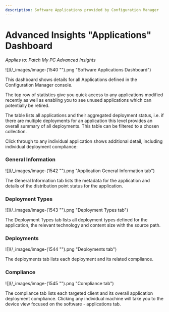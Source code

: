 ```yaml
---
description: Software Applications provided by Configuration Manager
---
```


# Advanced Insights "Applications" Dashboard

_Applies to: Patch My PC Advanced Insights_

![](/_images/image-(1540 "").png "Software Applications Dashboard")

This dashboard shows details for all Applications defined in the Configuration Manager console.&#x20;

The top row of statistics give you quick access to any applications modified recently as well as enabling you to see unused applications which can potentially be retired.

The table lists all applications and their aggregated deployment status, i.e. if there are multiple deployments for an application this level provides an overall summary of all deployments. This table can be filtered to a chosen collection.

Click through to any individual application shows additional detail, including individual deployment compliance:

### General Information

![](/_images/image-(1542 "").png "Application General Information tab")

The General Information tab lists the metadata for the application and details of the distribution point status for the application.

### Deployment Types

![](/_images/image-(1543 "").png "Deployment Types tab")

The Deployment Types tab lists all deployment types defined for the application, the relevant technology and content size with the source path.

### Deployments

![](/_images/image-(1544 "").png "Deployments tab")

The deployments tab lists each deployment and its related compliance.

### Compliance

![](/_images/image-(1545 "").png "Compliance tab")

The compliance tab lists each targeted client and its overall application deployment compliance. Clicking any individual machine will take you to the device view focused on the software - applications tab.